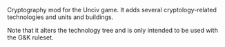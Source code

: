 Cryptography mod for the Unciv game. It adds several cryptology-related technologies and units and buildings.

Note that it alters the technology tree and is only intended to be used with the G&K ruleset.